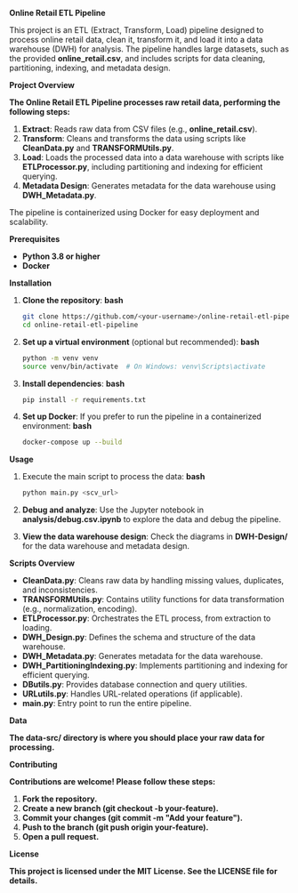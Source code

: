 
**Online Retail ETL Pipeline**

This project is an ETL (Extract, Transform, Load) pipeline designed to process online retail data, clean it, transform it, and load it into a data warehouse (DWH) for analysis. The pipeline handles large datasets, such as the provided **online_retail.csv**, and includes scripts for data cleaning, partitioning, indexing, and metadata design.

**Project Overview**

**The Online Retail ETL Pipeline processes raw retail data, performing the following steps:**

1. **Extract**: Reads raw data from CSV files (e.g., **online_retail.csv**).
2. **Transform**: Cleans and transforms the data using scripts like **CleanData.py** and **TRANSFORMUtils.py**.
3. **Load**: Loads the processed data into a data warehouse with scripts like **ETLProcessor.py**, including partitioning and indexing for efficient querying.
4. **Metadata Design**: Generates metadata for the data warehouse using **DWH_Metadata.py**.

The pipeline is containerized using Docker for easy deployment and scalability.

**Prerequisites**

* **Python 3.8 or higher**
* **Docker**

**Installation**

1. **Clone the repository**:
   **bash**

   ```bash
   git clone https://github.com/<your-username>/online-retail-etl-pipeline.git
   cd online-retail-etl-pipeline
   ```
2. **Set up a virtual environment** (optional but recommended):
   **bash**

   ```bash
   python -m venv venv
   source venv/bin/activate  # On Windows: venv\Scripts\activate
   ```
3. **Install dependencies**:
   **bash**

   ```bash
   pip install -r requirements.txt
   ```
4. **Set up Docker**:
   If you prefer to run the pipeline in a containerized environment:
   **bash**

   ```bash
   docker-compose up --build
   ```

**Usage**

1. Execute the main script to process the data:
   **bash**

   ```bash
   python main.py <scv_url>
   ```
3. **Debug and analyze**:
   Use the Jupyter notebook in **analysis/debug.csv.ipynb** to explore the data and debug the pipeline.
4. **View the data warehouse design**:
   Check the diagrams in **DWH-Design/** for the data warehouse and metadata design.

**Scripts Overview**

* **CleanData.py**: Cleans raw data by handling missing values, duplicates, and inconsistencies.
* **TRANSFORMUtils.py**: Contains utility functions for data transformation (e.g., normalization, encoding).
* **ETLProcessor.py**: Orchestrates the ETL process, from extraction to loading.
* **DWH_Design.py**: Defines the schema and structure of the data warehouse.
* **DWH_Metadata.py**: Generates metadata for the data warehouse.
* **DWH_PartitioningIndexing.py**: Implements partitioning and indexing for efficient querying.
* **DButils.py**: Provides database connection and query utilities.
* **URLutils.py**: Handles URL-related operations (if applicable).
* **main.py**: Entry point to run the entire pipeline.

**Data**

**The **data-src/** directory is where you should place your raw data for processing.**

**Contributing**

**Contributions are welcome! Please follow these steps:**

1. **Fork the repository.**
2. **Create a new branch (**git checkout -b your-feature**).**
3. **Commit your changes (**git commit -m "Add your feature"**).**
4. **Push to the branch (**git push origin your-feature**).**
5. **Open a pull request.**

**License**

**This project is licensed under the MIT License. See the **LICENSE** file for details.**
